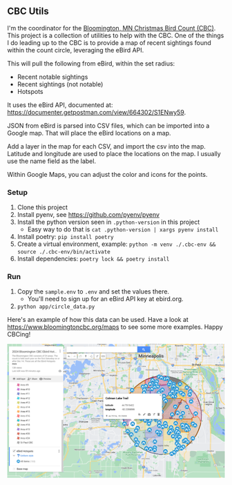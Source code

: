 ## CBC Utils

I'm the coordinator for the [Bloomington, MN Christmas Bird Count (CBC)](https://www.bloomingtoncbc.org/). This project is a collection of utilities to help with the CBC.
One of the things I do leading up to the CBC is to provide a map of recent sightings found within the count circle, leveraging the eBird API.

This will pull the following from eBird, within the set radius:

* Recent notable sightings
* Recent sightings (not notable)
* Hotspots

It uses the eBird API, documented at: https://documenter.getpostman.com/view/664302/S1ENwy59.

JSON from eBird is parsed into CSV files, which can be imported into a Google map. That will place the
eBird locations on a map.

Add a layer in the map for each CSV, and import the csv into the map.
Latitude and longitude are used to place the locations on the map. I usually
use the name field as the label.

Within Google Maps, you can adjust the color and icons for the points. 

### Setup

1. Clone this project
2. Install pyenv, see https://github.com/pyenv/pyenv
3. Install the python version seen in `.python-version` in this project
   * Easy way to do that is `cat .python-version | xargs pyenv install`
4. Install poetry: `pip install poetry`
5. Create a virtual environment, example: `python -m venv ./.cbc-env && source ./.cbc-env/bin/activate`
6. Install dependencies: `poetry lock && poetry install`


### Run
1. Copy the `sample.env` to `.env` and set the values there.
   * You'll need to sign up for an eBird API key at ebird.org.
2. `python app/circle_data.py`

Here's an example of how this data can be used. Have a look at https://www.bloomingtoncbc.org/maps to see some more examples. Happy CBCing!

![img.png](img.png)
